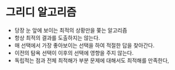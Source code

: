 # 그리디 알고리즘

- 당장 눈 앞에 보이는 최적의 상황만을 쫒는 알고리즘
- 항상 최적의 결과를 도출하지는 않는다.
- 매 선택에서 가장 좋아보이는 선택을 하여 적절한 답을 찾아간다.
- 이전의 탐욕 선택이 이후의 선택에 영향을 주지 않는다.
- 독립적는 점과 전체 최적해가 부분 문제에 대해서도 최적해를 만족한다,